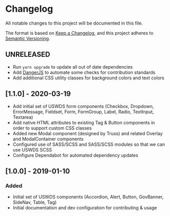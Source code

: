 # Changelog

All notable changes to this project will be documented in this file.

The format is based on [Keep a Changelog](https://keepachangelog.com/en/1.0.0/),
and this project adheres to [Semantic Versioning](https://semver.org/spec/v2.0.0.html).

## UNRELEASED

- Run `yarn upgrade` to update all out of date dependencies
- Add [DangerJS](https://danger.systems/js/) to automate some checks for contribution standards
- Add additional CSS utility classes for background colors and text colors

## [1.1.0] - 2020-03-19

- Add initial set of USWDS form components (Checkbox, Dropdown, ErrorMessage, Fieldset, Form, FormGroup, Label, Radio, TextInput, Textarea)
- Add native HTML attributes to existing Tag & Button components in order to support custom CSS classes
- Added new Modal component (designed by Truss) and related Overlay and ModalContainer components
- Configured use of SASS/SCSS and SASS/SCSS modules so that we can use USWDS SCSS
- Configure Dependabot for automated dependency updates

## [1.0.0] - 2019-01-10

### Added

- Initial set of USWDS components (Accordion, Alert, Button, GovBanner, SideNav, Table, Tag)
- Initial documentation and dev configuration for contributing & usage
